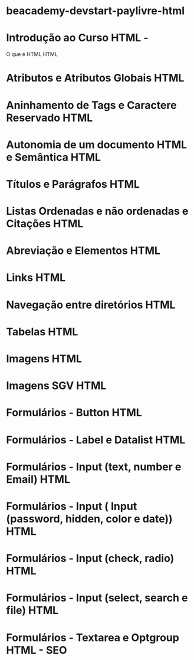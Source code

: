 # beacademy-devstart-paylivre-html

# Introdução ao Curso HTML - 
O que é HTML HTML <br>

# Atributos e Atributos Globais HTML <br>

# Aninhamento de Tags e Caractere Reservado HTML <br>

# Autonomia de um documento HTML e Semântica HTML <br>

# Títulos e Parágrafos HTML <br>

# Listas Ordenadas e não ordenadas e Citações HTML <br>

# Abreviação e Elementos HTML <br>

# Links HTML <br>
 
# Navegação entre diretórios HTML <br>
  
# Tabelas HTML <br>
  
# Imagens HTML <br>
  
# Imagens SGV HTML <br>

# Formulários - Button HTML <br>

# Formulários - Label e Datalist HTML <br>

# Formulários - Input (text, number e Email) HTML <br>

# Formulários - Input ( Input (password, hidden, color e date)) HTML <br>

# Formulários - Input (check, radio) HTML <br>

# Formulários - Input (select, search e file) HTML <br> 

# Formulários - Textarea e Optgroup HTML - SEO